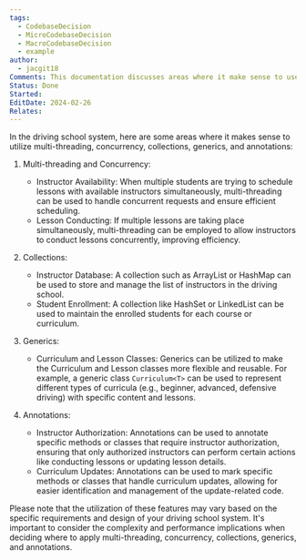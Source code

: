 ```yaml
---
tags:
  - CodebaseDecision
  - MicroCodebaseDecision
  - MacroCodebaseDecision
  - example
author:
  - jacgit18
Comments: This documentation discusses areas where it make sense to use Multi threading, concurrency, collections, generics, and annotations.
Status: Done
Started: 
EditDate: 2024-02-26
Relates:
---
```

In the driving school system, here are some areas where it makes sense to utilize multi-threading, concurrency, collections, generics, and annotations:

1. Multi-threading and Concurrency:
   - Instructor Availability: When multiple students are trying to schedule lessons with available instructors simultaneously, multi-threading can be used to handle concurrent requests and ensure efficient scheduling.
   - Lesson Conducting: If multiple lessons are taking place simultaneously, multi-threading can be employed to allow instructors to conduct lessons concurrently, improving efficiency.

2. Collections:
   - Instructor Database: A collection such as ArrayList or HashMap can be used to store and manage the list of instructors in the driving school.
   - Student Enrollment: A collection like HashSet or LinkedList can be used to maintain the enrolled students for each course or curriculum.

3. Generics:
   - Curriculum and Lesson Classes: Generics can be utilized to make the Curriculum and Lesson classes more flexible and reusable. For example, a generic class `Curriculum<T>` can be used to represent different types of curricula (e.g., beginner, advanced, defensive driving) with specific content and lessons.

4. Annotations:
   - Instructor Authorization: Annotations can be used to annotate specific methods or classes that require instructor authorization, ensuring that only authorized instructors can perform certain actions like conducting lessons or updating lesson details.
   - Curriculum Updates: Annotations can be used to mark specific methods or classes that handle curriculum updates, allowing for easier identification and management of the update-related code.

Please note that the utilization of these features may vary based on the specific requirements and design of your driving school system. It's important to consider the complexity and performance implications when deciding where to apply multi-threading, concurrency, collections, generics, and annotations.